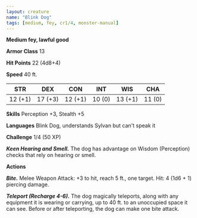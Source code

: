 ```yaml
---
layout: creature
name: "Blink Dog"
tags: [medium, fey, cr1/4, monster-manual]
---
```


**Medium fey, lawful good**

**Armor Class** 13

**Hit Points** 22 (4d8+4)

**Speed** 40 ft.

|   STR   |   DEX   |   CON   |   INT   |   WIS   |   CHA   |
|:-----:|:-----:|:-----:|:-----:|:-----:|:-----:|
| 12 (+1) | 17 (+3) | 12 (+1) | 10 (0) | 13 (+1) | 11 (0) |

**Skills** Perception +3, Stealth +5

**Languages** Blink Dog, understands Sylvan but can't speak it

**Challenge** 1/4 (50 XP)

***Keen Hearing and Smell.*** The dog has advantage on Wisdom (Perception) checks that rely on hearing or smell.

**Actions**

***Bite.*** Melee Weapon Attack: +3 to hit, reach 5 ft., one target. Hit: 4 (1d6 + 1) piercing damage.

***Teleport (Recharge 4-6).*** The dog magically teleports, along with any equipment it is wearing or carrying, up to 40 ft. to an unoccupied space it can see. Before or after teleporting, the dog can make one bite attack.

